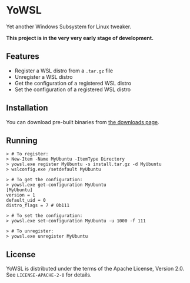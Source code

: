 # YoWSL

Yet another Windows Subsystem for Linux tweaker.

**This project is in the very very early stage of development.**

## Features

* Register a WSL distro from a `.tar.gz` file
* Unregister a WSL distro
* Get the configuration of a registered WSL distro
* Set the configuration of a registered WSL distro

## Installation

You can download pre-built binaries from [the downloads page](https://bitbucket.org/ykomatsu/yowsl/downloads/).

## Running

```
> # To register:
> New-Item -Name MyUbuntu -ItemType Directory
> yowsl.exe register MyUbuntu -s install.tar.gz -d MyUbuntu
> wslconfig.exe /setdefault MyUbuntu
```

```
> # To get the configuration:
> yowsl.exe get-configuration MyUbuntu
[MyUbuntu]
version = 1
default_uid = 0
distro_flags = 7 # 0b111
```

```
> # To set the configuration:
> yowsl.exe set-configuration MyUbuntu -u 1000 -f 111
```

```
> # To unregister:
> yowsl.exe unregister MyUbuntu
```

## License

YoWSL is distributed under the terms of the Apache License, Version 2.0.
See `LICENSE-APACHE-2-0` for details.

